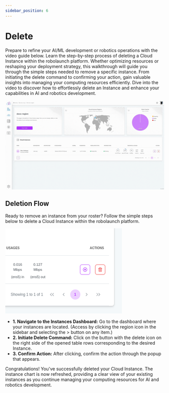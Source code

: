 ```yaml
---
sidebar_position: 6
---
```


# Delete

Prepare to refine your AI/ML development or robotics operations with the video guide below. Learn the step-by-step process of deleting a Cloud Instance within the robolaunch platform. Whether optimizing resources or reshaping your deployment strategy, this walkthrough will guide you through the simple steps needed to remove a specific instance. From initiating the delete command to confirming your action, gain valuable insights into managing your computing resources efficiently. Dive into the video to discover how to effortlessly delete an Instance and enhance your capabilities in AI and robotics development.

![All you need to delete an instance is just a few clicks.](./img/delete-instance.gif)

## Deletion Flow

Ready to remove an instance from your roster? Follow the simple steps below to delete a Cloud Instance within the robolaunch platform.

![Delete Instance](./img/instance-actions.png)

- **1. Navigate to the Instances Dashboard:** Go to the dashboard where your instances are located. (Access by clicking the region icon in the sidebar and selecting the > button on any item.)
- **2. Initiate Delete Command:** Click on the button with the delete icon on the right side of the opened table rows corresponding to the desired Instance.
- **3. Confirm Action:** After clicking, confirm the action through the popup that appears.

Congratulations! You've successfully deleted your Cloud Instance. The instance chart is now refreshed, providing a clear view of your existing instances as you continue managing your computing resources for AI and robotics development.
